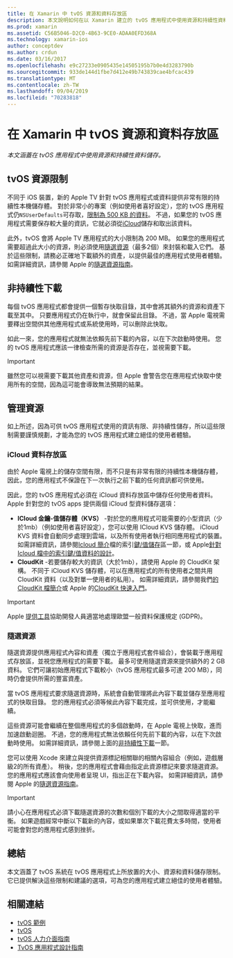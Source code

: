 ```yaml
---
title: 在 Xamarin 中 tvOS 資源和資料存放區
description: 本文說明如何在以 Xamarin 建立的 tvOS 應用程式中使用資源和持續性資料儲存。 它討論 iCloud 資料儲存體和隨選資源。
ms.prod: xamarin
ms.assetid: C56B5046-D2C0-4B63-9CE0-ADAA0EFD368A
ms.technology: xamarin-ios
author: conceptdev
ms.author: crdun
ms.date: 03/16/2017
ms.openlocfilehash: e9c27233e0905435e14505195b7b0e4d3283790b
ms.sourcegitcommit: 933de144d1fbe7d412e49b743839cae4bfcac439
ms.translationtype: MT
ms.contentlocale: zh-TW
ms.lasthandoff: 09/04/2019
ms.locfileid: "70283818"
---
```

# <a name="tvos-resources-and-data-storage-in-xamarin"></a>在 Xamarin 中 tvOS 資源和資料存放區

_本文涵蓋在 tvOS 應用程式中使用資源和持續性資料儲存。_

<a name="tvOS-Resource-Limitations" />

## <a name="tvos-resource-limitations"></a>tvOS 資源限制

不同于 iOS 裝置，新的 Apple TV 針對 tvOS 應用程式或資料提供非常有限的持續性本機儲存體。 對於非常小的專案（例如使用者喜好設定），您的 tvOS 應用程式仍`NSUserDefaults`可存取，[限制為 500 KB 的資料](https://forums.developer.apple.com/message/50696#50696)。 不過，如果您的 tvOS 應用程式需要保存較大量的資訊，它就必須從[iCloud](#iCloud-Data-Storage)儲存和取出該資料。

此外，tvOS 會將 Apple TV 應用程式的大小限制為 200 MB。 如果您的應用程式需要超過此大小的資源，則必須使用[隨選資源](#On-Demand-Resources)（最多2個）來封裝和載入它們。 基於這些限制，請務必正確地下載額外的資產，以提供最佳的應用程式使用者體驗。 如需詳細資訊，請參閱 Apple 的[隨選資源指南](https://developer.apple.com/library/prerelease/tvos/documentation/FileManagement/Conceptual/On_Demand_Resources_Guide/index.html#//apple_ref/doc/uid/TP40015083)。

<a name="Non-Persistent-Downloads" />

## <a name="non-persistent-downloads"></a>非持續性下載

每個 tvOS 應用程式都會提供一個暫存快取目錄，其中會將其額外的資源和資產下載至其中。 只要應用程式仍在執行中，就會保留此目錄。 不過，當 Apple 電視需要釋出空間供其他應用程式或系統使用時，可以刪除此快取。

如此一來，您的應用程式就無法依賴先前下載的內容，以在下次啟動時使用。 您的 tvOS 應用程式應該一律檢查所需的資源是否存在，並視需要下載。

> [!IMPORTANT]
> 雖然您可以視需要下載其他資產和資源，但 Apple 會警告您在應用程式快取中使用所有的空間，因為這可能會導致無法預期的結果。




<a name="Managing-Resources" />

## <a name="managing-resources"></a>管理資源

如上所述，因為可供 tvOS 應用程式使用的資訊有限、非持續性儲存，所以這些限制需要謹慎規劃，才能為您的 tvOS 應用程式建立絕佳的使用者體驗。

<a name="iCloud-Data-Storage" />

### <a name="icloud-data-storage"></a>iCloud 資料存放區

由於 Apple 電視上的儲存空間有限，而不只是有非常有限的持續性本機儲存體，因此，您的應用程式不保證在下一次執行之前下載的任何資訊都可供使用。

因此，您的 tvOS 應用程式必須在 iCloud 資料存放區中儲存任何使用者資料。 Apple 針對您的 tvOS apps 提供兩個 iCloud 型資料儲存選項：

- **ICloud 金鑰-值儲存體（KVS）** -對於您的應用程式可能需要的小型資訊（少於1mb）（例如使用者喜好設定），您可以使用 ICloud KVS 儲存體。 iCloud KVS 資料會自動同步處理到雲端，以及所有使用者執行相同應用程式的裝置。 如需詳細資訊，請參閱[Icloud 簡介](~/ios/data-cloud/introduction-to-icloud.md)檔的索引[鍵/值儲存](~/ios/data-cloud/introduction-to-icloud.md)區一節，或 Apple[針對 Icloud 檔中的索引鍵/值資料的設計](https://developer.apple.com/library/prerelease/tvos/documentation/General/Conceptual/iCloudDesignGuide/Chapters/DesigningForKey-ValueDataIniCloud.html#//apple_ref/doc/uid/TP40012094-CH7)。
- **CloudKit** -若要儲存較大的資訊（大於1mb），請使用 Apple 的 CloudKit 架構。 不同于 iCloud KVS 儲存體，可以在應用程式的所有使用者之間共用 CloudKit 資料（以及對單一使用者的私用）。 如需詳細資訊，請參閱我們[的 CloudKit 檔簡介](~/ios/data-cloud/intro-to-cloudkit.md)或 Apple 的[CloudKit 快速入門](https://developer.apple.com/library/prerelease/tvos/documentation/DataManagement/Conceptual/CloudKitQuickStart/Introduction/Introduction.html#//apple_ref/doc/uid/TP40014987)。

> [!IMPORTANT]
> Apple [提供工具](https://developer.apple.com/support/allowing-users-to-manage-data/)協助開發人員適當地處理歐盟一般資料保護規定 (GDPR)。

<a name="On-Demand-Resources" />

### <a name="on-demand-resources"></a>隨選資源

隨選資源提供應用程式內容和資產（獨立于應用程式套件組合），會裝載于應用程式存放區，並視您應用程式的需要下載。 最多可使用隨選資源來提供額外的 2 GB 資料。 它們可讓初始應用程式下載較小（tvOS 應用程式最多可達 200 MB），同時仍會提供所需的豐富資產。

當 tvOS 應用程式要求隨選資源時，系統會自動管理將此內容下載並儲存至應用程式的快取目錄。 您的應用程式必須等候此內容下載完成，並可供使用，才能繼續。

這些資源可能會繼續在整個應用程式的多個啟動時，在 Apple 電視上快取，進而加速啟動迴圈。 不過，您的應用程式無法依賴任何先前下載的內容，以在下次啟動時使用。 如需詳細資訊，請參閱上面的[非持續性下載](#Non-Persistent-Downloads)一節。

您可以使用 Xcode 來建立與提供資源標記相關聯的相關內容組合（例如，遊戲層級2的所有資產）。 稍後，您的應用程式會藉由指定此資源標記來要求隨選資源。 您的應用程式應該會向使用者呈現 UI，指出正在下載內容。 如需詳細資訊，請參閱 Apple 的[隨選資源指南](https://developer.apple.com/library/prerelease/tvos/documentation/FileManagement/Conceptual/On_Demand_Resources_Guide/index.html#//apple_ref/doc/uid/TP40015083)。

> [!IMPORTANT]
> 請小心在應用程式必須下載隨選資源的次數和個別下載的大小之間取得適當的平衡。 如果遊戲經常中斷以下載新的內容，或如果單次下載花費太多時間，使用者可能會對您的應用程式感到挫折。




<a name="Summary" />

## <a name="summary"></a>總結

本文涵蓋了 tvOS 系統在 tvOS 應用程式上所放置的大小、資源和資料儲存限制。 它已提供解決這些限制和建議的選項，可為您的應用程式建立絕佳的使用者體驗。



## <a name="related-links"></a>相關連結

- [tvOS 範例](https://docs.microsoft.com/samples/browse/?products=xamarin&term=Xamarin.iOS+tvOS)
- [tvOS](https://developer.apple.com/tvos/)
- [tvOS 人力介面指南](https://developer.apple.com/tvos/human-interface-guidelines/)
- [TvOS 應用程式設計指南](https://developer.apple.com/library/prerelease/tvos/documentation/General/Conceptual/AppleTV_PG/)
